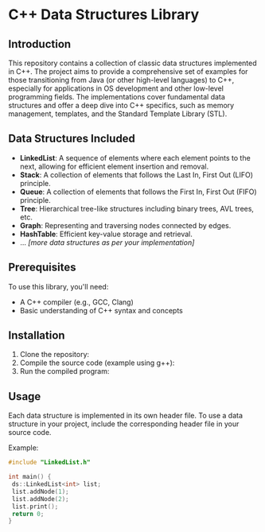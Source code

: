 # C++ Data Structures Library

## Introduction

This repository contains a collection of classic data structures implemented in C++. The project aims to provide a comprehensive set of examples for those transitioning from Java (or other high-level languages) to C++, especially for applications in OS development and other low-level programming fields. The implementations cover fundamental data structures and offer a deep dive into C++ specifics, such as memory management, templates, and the Standard Template Library (STL).

## Data Structures Included

- **LinkedList**: A sequence of elements where each element points to the next, allowing for efficient element insertion and removal.
- **Stack**: A collection of elements that follows the Last In, First Out (LIFO) principle.
- **Queue**: A collection of elements that follows the First In, First Out (FIFO) principle.
- **Tree**: Hierarchical tree-like structures including binary trees, AVL trees, etc.
- **Graph**: Representing and traversing nodes connected by edges.
- **HashTable**: Efficient key-value storage and retrieval.
- ... _[more data structures as per your implementation]_

## Prerequisites

To use this library, you'll need:
- A C++ compiler (e.g., GCC, Clang)
- Basic understanding of C++ syntax and concepts

## Installation

1. Clone the repository:
2. Compile the source code (example using g++):
3. Run the compiled program:

## Usage

Each data structure is implemented in its own header file. To use a data structure in your project, include the corresponding header file in your source code.

Example:
```cpp
#include "LinkedList.h"

int main() {
 ds::LinkedList<int> list;
 list.addNode(1);
 list.addNode(2);
 list.print();
 return 0;
}
